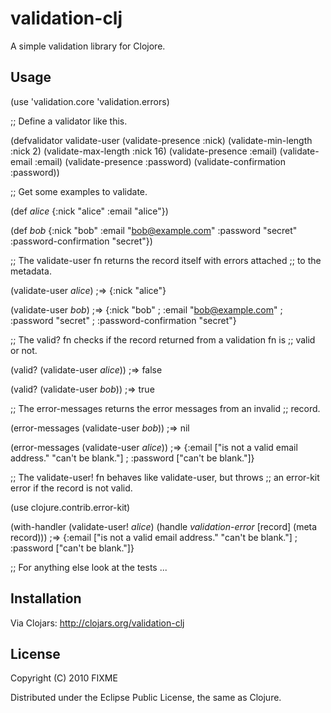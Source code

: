 # validation-clj

A simple validation library for Clojore.

## Usage

  (use 'validation.core 'validation.errors)

;; Define a validator like this.

  (defvalidator validate-user
    (validate-presence :nick)
    (validate-min-length :nick 2)
    (validate-max-length :nick 16)
    (validate-presence :email)
    (validate-email :email)
    (validate-presence :password)
    (validate-confirmation :password))

;; Get some examples to validate.

(def *alice* {:nick "alice" :email "alice"})

(def *bob*
  {:nick "bob"
   :email "bob@example.com"
   :password "secret"
   :password-confirmation "secret"})

;; The validate-user fn returns the record itself with errors attached
;; to the metadata.

(validate-user *alice*)
;=> {:nick "alice"}

(validate-user *bob*)
;=> {:nick "bob"
;    :email "bob@example.com"
;    :password "secret"
;    :password-confirmation "secret"}

;; The valid? fn checks if the record returned from a validation fn is
;; valid or not.

(valid? (validate-user *alice*))
;=> false

(valid? (validate-user *bob*))
;=> true

;; The error-messages returns the error messages from an invalid
;; record.

(error-messages (validate-user *bob*))
;=> nil

(error-messages (validate-user *alice*))
;=> {:email ["is not a valid email address." "can't be blank."]
;    :password ["can't be blank."]}

;; The validate-user! fn behaves like validate-user, but throws
;; an error-kit error if the record is not valid.

(use clojure.contrib.error-kit)

(with-handler (validate-user! *alice*)
  (handle *validation-error* [record]
          (meta record)))
;=> {:email ["is not a valid email address." "can't be blank."]
;    :password ["can't be blank."]}

;; For anything else look at the tests ...

## Installation

Via Clojars: http://clojars.org/validation-clj

## License

Copyright (C) 2010 FIXME

Distributed under the Eclipse Public License, the same as Clojure.
